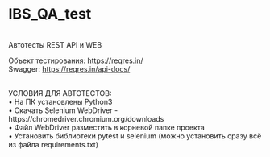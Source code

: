 # IBS_QA_test
<br> Автотесты REST API и WEB

Объект тестирования: https://reqres.in/ <br>
Swagger: https://reqres.in/api-docs/

<br>
УСЛОВИЯ ДЛЯ АВТОТЕСТОВ:<br>
• На ПК установлены Python3 <br>
• Скачать Selenium WebDriver - https://chromedriver.chromium.org/downloads <br>
• Файл WebDriver разместить в корневой папке проекта <br>
• Установить библиотеки pytest и selenium (можно установить сразу всё из файла requirements.txt)
